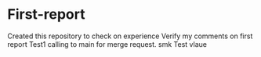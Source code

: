 # First-report
Created this repository to check on experience
Verify my comments on first report
Test1 calling to main for merge request.
smk
Test vlaue
